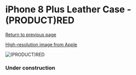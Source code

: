 # iPhone 8 Plus Leather Case - (PRODUCT)RED

[Return to previous page](/iphone_7)

[High-resolution image from Apple](https://store.storeimages.cdn-apple.com/8756/as-images.apple.com/is/MQHN2?wid=4500&hei=4500&fmt=png)

<div style="width: 384px"><img src="/everyphone/MQHN2.png" alt="(PRODUCT)RED"></div>

### Under construction
